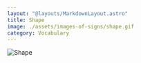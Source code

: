 ```yaml
---
layout: "@layouts/MarkdownLayout.astro"
title: Shape
image: ./assets/images-of-signs/shape.gif
category: Vocabulary
---
```


![Shape](@signs/shape.gif)

